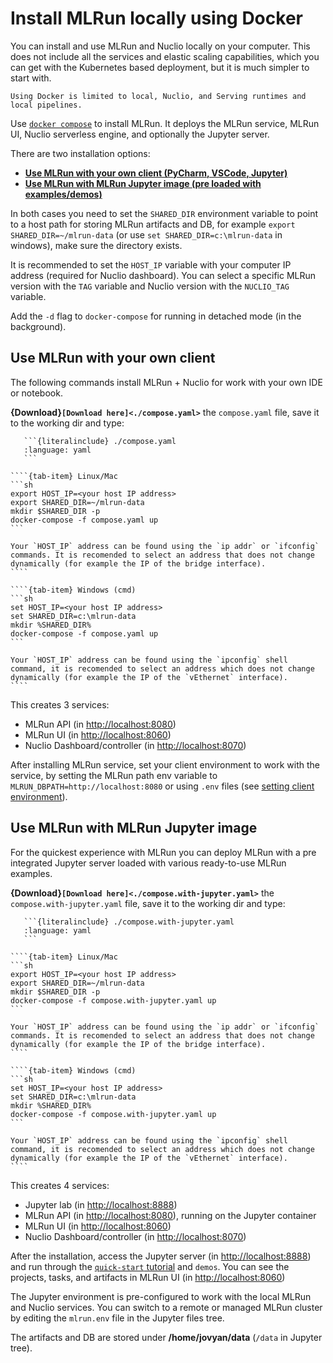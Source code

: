 # Install MLRun locally using Docker

You can install and use MLRun and Nuclio locally on your computer. This does not include all the services and elastic 
scaling capabilities, which you can get with the Kubernetes based deployment, but it is much simpler to start with.

```{admonition} Note
Using Docker is limited to local, Nuclio, and Serving runtimes and local pipelines.
```

Use [`docker compose`](https://docs.docker.com/compose/) to install MLRun. It deploys the MLRun service,
MLRun UI, Nuclio serverless engine, and optionally the Jupyter server.

There are two installation options:
- [**Use MLRun with your own client (PyCharm, VSCode, Jupyter)**](#use-mlrun-with-your-own-client)
- [**Use MLRun with MLRun Jupyter image (pre loaded with examples/demos)**](#use-mlrun-with-mlrun-jupyter-image)

In both cases you need to set the `SHARED_DIR` environment variable to point to a host path for storing MLRun artifacts and DB, 
for example `export SHARED_DIR=~/mlrun-data` (or use `set SHARED_DIR=c:\mlrun-data` in windows), make sure the directory exists.

It is recommended to set the `HOST_IP` variable with your computer IP address (required for Nuclio dashboard). 
You can select a specific MLRun version with the `TAG` variable and Nuclio version with the `NUCLIO_TAG` variable.

Add the `-d` flag to `docker-compose` for running in detached mode (in the background).

## Use MLRun with your own client

The following commands install MLRun + Nuclio for work with your own IDE or notebook. 

**{Download}`[Download here]<./compose.yaml>`** the `compose.yaml` file, save it to the working dir and type:
````{dropdown} show the compose.yaml file
   ```{literalinclude} ./compose.yaml
   :language: yaml
   ```
````

`````{tab-set}
````{tab-item} Linux/Mac
```sh
export HOST_IP=<your host IP address>
export SHARED_DIR=~/mlrun-data
mkdir $SHARED_DIR -p
docker-compose -f compose.yaml up
``` 

Your `HOST_IP` address can be found using the `ip addr` or `ifconfig` commands. It is recomended to select an address that does not change dynamically (for example the IP of the bridge interface).
````

````{tab-item} Windows (cmd)
```sh
set HOST_IP=<your host IP address>
set SHARED_DIR=c:\mlrun-data
mkdir %SHARED_DIR%
docker-compose -f compose.yaml up
``` 

Your `HOST_IP` address can be found using the `ipconfig` shell command, it is recomended to select an address which does not change dynamically (for example the IP of the `vEthernet` interface).
````
`````

This creates 3 services:
- MLRun API (in [http://localhost:8080](http://localhost:8080))
- MLRun UI (in [http://localhost:8060](http://localhost:8060))
- Nuclio Dashboard/controller (in [http://localhost:8070](http://localhost:8070))

After installing MLRun service, set your client environment to work with the service, by setting the MLRun path env variable to 
`MLRUN_DBPATH=http://localhost:8080` or using `.env` files (see [setting client environment](./remote.html)).

## Use MLRun with MLRun Jupyter image

For the quickest experience with MLRun you can deploy MLRun with a pre integrated Jupyter server loaded with various ready-to-use MLRun examples.

**{Download}`[Download here]<./compose.with-jupyter.yaml>`** the `compose.with-jupyter.yaml` file, save it to the working dir and type:
````{toggle} show the compose.with-jupyter.yaml file
   ```{literalinclude} ./compose.with-jupyter.yaml
   :language: yaml
   ```
````

`````{tab-set}
````{tab-item} Linux/Mac
```sh
export HOST_IP=<your host IP address>
export SHARED_DIR=~/mlrun-data
mkdir $SHARED_DIR -p
docker-compose -f compose.with-jupyter.yaml up
```

Your `HOST_IP` address can be found using the `ip addr` or `ifconfig` commands. It is recomended to select an address that does not change dynamically (for example the IP of the bridge interface). 
````

````{tab-item} Windows (cmd)
```sh
set HOST_IP=<your host IP address>
set SHARED_DIR=c:\mlrun-data
mkdir %SHARED_DIR%
docker-compose -f compose.with-jupyter.yaml up
``` 

Your `HOST_IP` address can be found using the `ipconfig` shell command, it is recomended to select an address which does not change dynamically (for example the IP of the `vEthernet` interface).
````
`````

This creates 4 services:
- Jupyter lab (in [http://localhost:8888](http://localhost:8888))
- MLRun API (in [http://localhost:8080](http://localhost:8080)), running on the Jupyter container
- MLRun UI (in [http://localhost:8060](http://localhost:8060))
- Nuclio Dashboard/controller (in [http://localhost:8070](http://localhost:8070))

After the installation, access the Jupyter server (in [http://localhost:8888](http://localhost:8888)) and run through the [`quick-start` tutorial](../quick-start/quick-start.html) and `demos`.
You can see the projects, tasks, and artifacts in MLRun UI (in [http://localhost:8060](http://localhost:8060))

The Jupyter environment is pre-configured to work with the local MLRun and Nuclio services. 
You can switch to a remote or managed MLRun cluster by editing the `mlrun.env` file in the Jupyter files tree.

The artifacts and DB are stored under **/home/jovyan/data** (`/data` in Jupyter tree). 
